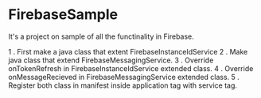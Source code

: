 # FirebaseSample
It's a project on sample of all the functinality in Firebase.

1 . First make a java class that extent FirebaseInstanceIdService
2 . Make java class that extend FirebaseMessagingService.
3 . Override onTokenRefresh in FirebaseInstanceIdService extended class.
4 . Override onMessageRecieved in FirebaseMessagingService extended class.
5 . Register both class in manifest inside application tag with service tag.
